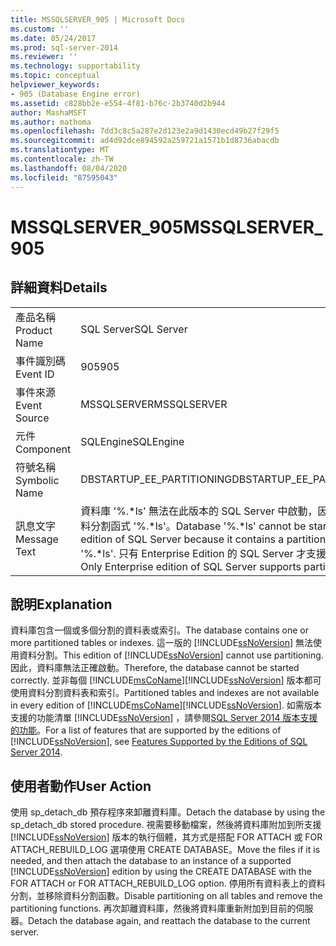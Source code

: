 ```yaml
---
title: MSSQLSERVER_905 | Microsoft Docs
ms.custom: ''
ms.date: 05/24/2017
ms.prod: sql-server-2014
ms.reviewer: ''
ms.technology: supportability
ms.topic: conceptual
helpviewer_keywords:
- 905 (Database Engine error)
ms.assetid: c828bb2e-e554-4f81-b76c-2b3740d2b944
author: MashaMSFT
ms.author: mathoma
ms.openlocfilehash: 7dd3c8c5a287e2d123e2a9d1430ecd49b27f29f5
ms.sourcegitcommit: ad4d92dce894592a259721a1571b1d8736abacdb
ms.translationtype: MT
ms.contentlocale: zh-TW
ms.lasthandoff: 08/04/2020
ms.locfileid: "87595043"
---
```

# <a name="mssqlserver_905"></a><span data-ttu-id="3a4dd-102">MSSQLSERVER_905</span><span class="sxs-lookup"><span data-stu-id="3a4dd-102">MSSQLSERVER_905</span></span>
    
## <a name="details"></a><span data-ttu-id="3a4dd-103">詳細資料</span><span class="sxs-lookup"><span data-stu-id="3a4dd-103">Details</span></span>  
  
|||  
|-|-|  
|<span data-ttu-id="3a4dd-104">產品名稱</span><span class="sxs-lookup"><span data-stu-id="3a4dd-104">Product Name</span></span>|<span data-ttu-id="3a4dd-105">SQL Server</span><span class="sxs-lookup"><span data-stu-id="3a4dd-105">SQL Server</span></span>|  
|<span data-ttu-id="3a4dd-106">事件識別碼</span><span class="sxs-lookup"><span data-stu-id="3a4dd-106">Event ID</span></span>|<span data-ttu-id="3a4dd-107">905</span><span class="sxs-lookup"><span data-stu-id="3a4dd-107">905</span></span>|  
|<span data-ttu-id="3a4dd-108">事件來源</span><span class="sxs-lookup"><span data-stu-id="3a4dd-108">Event Source</span></span>|<span data-ttu-id="3a4dd-109">MSSQLSERVER</span><span class="sxs-lookup"><span data-stu-id="3a4dd-109">MSSQLSERVER</span></span>|  
|<span data-ttu-id="3a4dd-110">元件</span><span class="sxs-lookup"><span data-stu-id="3a4dd-110">Component</span></span>|<span data-ttu-id="3a4dd-111">SQLEngine</span><span class="sxs-lookup"><span data-stu-id="3a4dd-111">SQLEngine</span></span>|  
|<span data-ttu-id="3a4dd-112">符號名稱</span><span class="sxs-lookup"><span data-stu-id="3a4dd-112">Symbolic Name</span></span>|<span data-ttu-id="3a4dd-113">DBSTARTUP_EE_PARTITIONING</span><span class="sxs-lookup"><span data-stu-id="3a4dd-113">DBSTARTUP_EE_PARTITIONING</span></span>|  
|<span data-ttu-id="3a4dd-114">訊息文字</span><span class="sxs-lookup"><span data-stu-id="3a4dd-114">Message Text</span></span>|<span data-ttu-id="3a4dd-115">資料庫 '%.\*ls' 無法在此版本的 SQL Server 中啟動，因為它包含資料分割函式 '%.\*ls'。</span><span class="sxs-lookup"><span data-stu-id="3a4dd-115">Database '%.\*ls' cannot be started in this edition of SQL Server because it contains a partition function '%.\*ls'.</span></span> <span data-ttu-id="3a4dd-116">只有 Enterprise Edition 的 SQL Server 才支援分割區。</span><span class="sxs-lookup"><span data-stu-id="3a4dd-116">Only Enterprise edition of SQL Server supports partitioning.</span></span>|  
  
## <a name="explanation"></a><span data-ttu-id="3a4dd-117">說明</span><span class="sxs-lookup"><span data-stu-id="3a4dd-117">Explanation</span></span>  
 <span data-ttu-id="3a4dd-118">資料庫包含一個或多個分割的資料表或索引。</span><span class="sxs-lookup"><span data-stu-id="3a4dd-118">The database contains one or more partitioned tables or indexes.</span></span> <span data-ttu-id="3a4dd-119">這一版的 [!INCLUDE[ssNoVersion](../../includes/ssnoversion-md.md)] 無法使用資料分割。</span><span class="sxs-lookup"><span data-stu-id="3a4dd-119">This edition of [!INCLUDE[ssNoVersion](../../includes/ssnoversion-md.md)] cannot use partitioning.</span></span> <span data-ttu-id="3a4dd-120">因此，資料庫無法正確啟動。</span><span class="sxs-lookup"><span data-stu-id="3a4dd-120">Therefore, the database cannot be started correctly.</span></span> <span data-ttu-id="3a4dd-121">並非每個 [!INCLUDE[msCoName](../../includes/msconame-md.md)][!INCLUDE[ssNoVersion](../../includes/ssnoversion-md.md)] 版本都可使用資料分割資料表和索引。</span><span class="sxs-lookup"><span data-stu-id="3a4dd-121">Partitioned tables and indexes are not available in every edition of [!INCLUDE[msCoName](../../includes/msconame-md.md)][!INCLUDE[ssNoVersion](../../includes/ssnoversion-md.md)].</span></span> <span data-ttu-id="3a4dd-122">如需版本支援的功能清單 [!INCLUDE[ssNoVersion](../../includes/ssnoversion-md.md)] ，請參閱[SQL Server 2014 版本支援的功能](../../getting-started/features-supported-by-the-editions-of-sql-server-2014.md)。</span><span class="sxs-lookup"><span data-stu-id="3a4dd-122">For a list of features that are supported by the editions of [!INCLUDE[ssNoVersion](../../includes/ssnoversion-md.md)], see [Features Supported by the Editions of SQL Server 2014](../../getting-started/features-supported-by-the-editions-of-sql-server-2014.md).</span></span>  
  
## <a name="user-action"></a><span data-ttu-id="3a4dd-123">使用者動作</span><span class="sxs-lookup"><span data-stu-id="3a4dd-123">User Action</span></span>  
 <span data-ttu-id="3a4dd-124">使用 sp_detach_db 預存程序來卸離資料庫。</span><span class="sxs-lookup"><span data-stu-id="3a4dd-124">Detach the database by using the sp_detach_db stored procedure.</span></span> <span data-ttu-id="3a4dd-125">視需要移動檔案，然後將資料庫附加到所支援 [!INCLUDE[ssNoVersion](../../includes/ssnoversion-md.md)] 版本的執行個體，其方式是搭配 FOR ATTACH 或 FOR ATTACH_REBUILD_LOG 選項使用 CREATE DATABASE。</span><span class="sxs-lookup"><span data-stu-id="3a4dd-125">Move the files if it is needed, and then attach the database to an instance of a supported [!INCLUDE[ssNoVersion](../../includes/ssnoversion-md.md)] edition by using the CREATE DATABASE with the FOR ATTACH or FOR ATTACH_REBUILD_LOG option.</span></span> <span data-ttu-id="3a4dd-126">停用所有資料表上的資料分割，並移除資料分割函數。</span><span class="sxs-lookup"><span data-stu-id="3a4dd-126">Disable partitioning on all tables and remove the partitioning functions.</span></span> <span data-ttu-id="3a4dd-127">再次卸離資料庫，然後將資料庫重新附加到目前的伺服器。</span><span class="sxs-lookup"><span data-stu-id="3a4dd-127">Detach the database again, and reattach the database to the current server.</span></span>  
  
  
